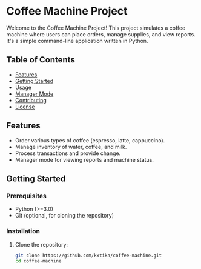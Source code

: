 # Coffee Machine Project

Welcome to the Coffee Machine Project! This project simulates a coffee machine where users can place orders, manage supplies, and view reports. It's a simple command-line application written in Python.

## Table of Contents

- [Features](#features)
- [Getting Started](#getting-started)
- [Usage](#usage)
- [Manager Mode](#manager-mode)
- [Contributing](#contributing)
- [License](#license)

## Features

- Order various types of coffee (espresso, latte, cappuccino).
- Manage inventory of water, coffee, and milk.
- Process transactions and provide change.
- Manager mode for viewing reports and machine status.

## Getting Started

### Prerequisites

- Python (>=3.0)
- Git (optional, for cloning the repository)

### Installation

1. Clone the repository:

   ```bash
   git clone https://github.com/kxtika/coffee-machine.git
   cd coffee-machine
